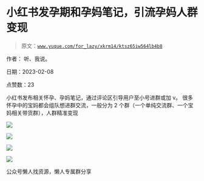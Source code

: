 # 小红书发孕期和孕妈笔记，引流孕妈人群变现

> 原文：[`www.yuque.com/for_lazy/xkrm14/ktsz65iw564lb4b8`](https://www.yuque.com/for_lazy/xkrm14/ktsz65iw564lb4b8)



作者： 听、我说。



日期：2023-02-08



点赞数：23



小红书发布相关怀孕、孕妈笔记，通过评论区引导用户至小号进群或加 v。 很多怀孕中的宝妈都会组队想进群交流，一般分为 2 个群（一个单纯交流群、一个宝妈相关带货群），人群精准变现



![](img/a0392d4845f050932d3dc1d7bfd11efc.png)  

![](img/a1bc3a8253321a7cbd12832193c871c1.png)  

![](img/37b04ff843ce39fa595153c0734bdcd6.png)  

![](img/fbfc1fb6257f9f1c99fa00ad2aefdb77.png)  

公众号懒人找资源，懒人专属群分享

